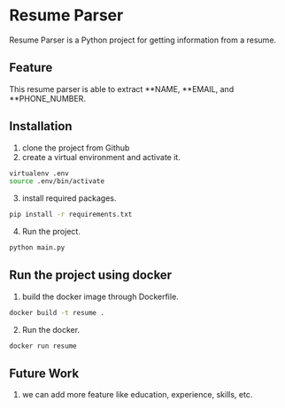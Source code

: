 # Resume Parser

Resume Parser is a Python project for getting information from a resume.

## Feature
This resume parser is able to extract **NAME, **EMAIL, and **PHONE_NUMBER.
 
## Installation

1. clone the project from Github
2. create a virtual environment and activate it.

```bash
virtualenv .env
source .env/bin/activate
```
3. install required packages.
```bash
pip install -r requirements.txt
```
4. Run the project.
```bash
python main.py
```



## Run the project using docker

1. build the docker image through Dockerfile.
```bash
docker build -t resume .
```
2. Run the docker.
```bash
docker run resume
```
## Future Work
1. we can add more feature like education, experience, skills, etc.
